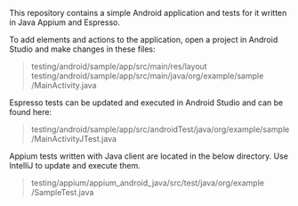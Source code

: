 This repository contains a simple Android application and tests for it written in Java Appium and Espresso.

To add elements and actions to the application, open a project in Android Studio and make changes in these files:
> testing/android/sample/app/src/main/res/layout
> testing/android/sample/app/src/main/java/org/example/sample
/MainActivity.java

Espresso tests can be updated and executed in Android Studio and can be found here:
> testing/android/sample/app/src/androidTest/java/org/example/sample
/MainActivityJTest.java

Appium tests written with Java client are located in the below directory. Use IntelliJ to update and execute them. 
> testing/appium/appium_android_java/src/test/java/org/example
/SampleTest.java
> 




